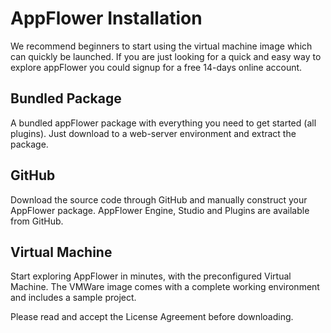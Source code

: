 # AppFlower Installation
We recommend beginners to start using the virtual machine image which can quickly be launched. If you are just looking for a quick and easy way to explore appFlower you could signup for a free 14-days online account.

## Bundled Package
A bundled appFlower package with everything you need to get started (all plugins). Just download to a web-server environment and extract the package.

## GitHub
Download the source code through GitHub and manually construct your AppFlower package. AppFlower Engine, Studio and Plugins are available from GitHub.

## Virtual Machine
Start exploring AppFlower in minutes, with the preconfigured Virtual Machine. The VMWare image comes with a complete working environment and includes a sample project.

Please read and accept the License Agreement before downloading.